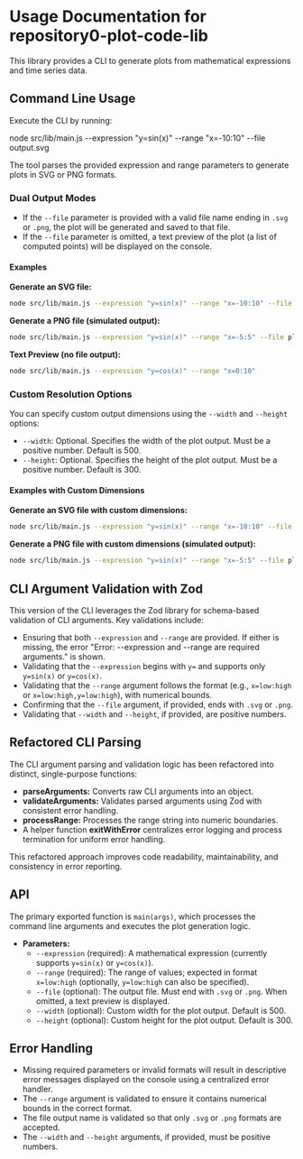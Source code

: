 # Usage Documentation for repository0-plot-code-lib

This library provides a CLI to generate plots from mathematical expressions and time series data.

## Command Line Usage

Execute the CLI by running:

  node src/lib/main.js --expression "y=sin(x)" --range "x=-10:10" --file output.svg

The tool parses the provided expression and range parameters to generate plots in SVG or PNG formats.

### Dual Output Modes

- If the `--file` parameter is provided with a valid file name ending in `.svg` or `.png`, the plot will be generated and saved to that file.
- If the `--file` parameter is omitted, a text preview of the plot (a list of computed points) will be displayed on the console.

#### Examples

**Generate an SVG file:**

```sh
node src/lib/main.js --expression "y=sin(x)" --range "x=-10:10" --file plot.svg
```

**Generate a PNG file (simulated output):**

```sh
node src/lib/main.js --expression "y=sin(x)" --range "x=-5:5" --file plot.png
```

**Text Preview (no file output):**

```sh
node src/lib/main.js --expression "y=cos(x)" --range "x=0:10"
```

### Custom Resolution Options

You can specify custom output dimensions using the `--width` and `--height` options:

- `--width`: Optional. Specifies the width of the plot output. Must be a positive number. Default is 500.
- `--height`: Optional. Specifies the height of the plot output. Must be a positive number. Default is 300.

#### Examples with Custom Dimensions

**Generate an SVG file with custom dimensions:**

```sh
node src/lib/main.js --expression "y=sin(x)" --range "x=-10:10" --file plot.svg --width 800 --height 600
```

**Generate a PNG file with custom dimensions (simulated output):**

```sh
node src/lib/main.js --expression "y=sin(x)" --range "x=-5:5" --file plot.png --width 1024 --height 768
```

## CLI Argument Validation with Zod

This version of the CLI leverages the Zod library for schema-based validation of CLI arguments. Key validations include:

- Ensuring that both `--expression` and `--range` are provided. If either is missing, the error "Error: --expression and --range are required arguments." is shown.
- Validating that the `--expression` begins with `y=` and supports only `y=sin(x)` or `y=cos(x)`.
- Validating that the `--range` argument follows the format (e.g., `x=low:high` or `x=low:high,y=low:high`), with numerical bounds.
- Confirming that the `--file` argument, if provided, ends with `.svg` or `.png`.
- Validating that `--width` and `--height`, if provided, are positive numbers.

## Refactored CLI Parsing

The CLI argument parsing and validation logic has been refactored into distinct, single-purpose functions:
- **parseArguments:** Converts raw CLI arguments into an object.
- **validateArguments:** Validates parsed arguments using Zod with consistent error handling.
- **processRange:** Processes the range string into numeric boundaries.
- A helper function **exitWithError** centralizes error logging and process termination for uniform error handling.

This refactored approach improves code readability, maintainability, and consistency in error reporting.

## API

The primary exported function is `main(args)`, which processes the command line arguments and executes the plot generation logic.

- **Parameters:**
  - `--expression` (required): A mathematical expression (currently supports `y=sin(x)` or `y=cos(x)`).
  - `--range` (required): The range of values; expected in format `x=low:high` (optionally, `y=low:high` can also be specified).
  - `--file` (optional): The output file. Must end with `.svg` or `.png`. When omitted, a text preview is displayed.
  - `--width` (optional): Custom width for the plot output. Default is 500.
  - `--height` (optional): Custom height for the plot output. Default is 300.

## Error Handling

- Missing required parameters or invalid formats will result in descriptive error messages displayed on the console using a centralized error handler.
- The `--range` argument is validated to ensure it contains numerical bounds in the correct format.
- The file output name is validated so that only `.svg` or `.png` formats are accepted.
- The `--width` and `--height` arguments, if provided, must be positive numbers.
